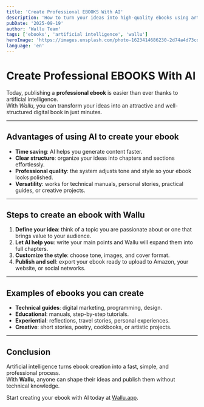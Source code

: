 ```yaml
---
title: 'Create Professional EBOOKS With AI'
description: 'How to turn your ideas into high-quality ebooks using artificial intelligence with Wallu.'
pubDate: '2025-09-19'
author: 'Wallu Team'
tags: ['ebooks', 'artificial intelligence', 'wallu']
heroImage: 'https://images.unsplash.com/photo-1623414686230-2d74a4d73cd5?w=800&h=400&fit=crop'  # Imagen de persona escribiendo en laptop
language: 'en'
---
```


# Create Professional EBOOKS With AI

Today, publishing a **professional ebook** is easier than ever thanks to artificial intelligence.  
With *Wallu*, you can transform your ideas into an attractive and well-structured digital book in just minutes.

---

## Advantages of using AI to create your ebook

- **Time saving**: AI helps you generate content faster.  
- **Clear structure**: organize your ideas into chapters and sections effortlessly.  
- **Professional quality**: the system adjusts tone and style so your ebook looks polished.  
- **Versatility**: works for technical manuals, personal stories, practical guides, or creative projects.

---

## Steps to create an ebook with Wallu

1. **Define your idea**: think of a topic you are passionate about or one that brings value to your audience.  
2. **Let AI help you**: write your main points and Wallu will expand them into full chapters.  
3. **Customize the style**: choose tone, images, and cover format.  
4. **Publish and sell**: export your ebook ready to upload to Amazon, your website, or social networks.

---

## Examples of ebooks you can create

- **Technical guides**: digital marketing, programming, design.  
- **Educational**: manuals, step-by-step tutorials.  
- **Experiential**: reflections, travel stories, personal experiences.  
- **Creative**: short stories, poetry, cookbooks, or artistic projects.

---

## Conclusion

Artificial intelligence turns ebook creation into a fast, simple, and professional process.  
With **Wallu**, anyone can shape their ideas and publish them without technical knowledge.

Start creating your ebook with AI today at [Wallu.app](https://wallu.app).